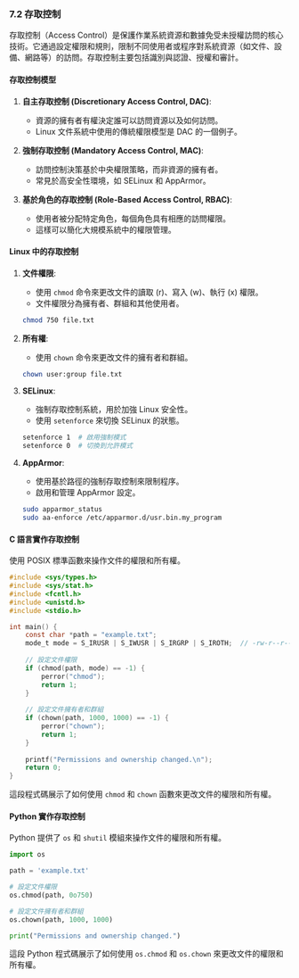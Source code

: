 ### 7.2 存取控制

存取控制（Access Control）是保護作業系統資源和數據免受未授權訪問的核心技術。它通過設定權限和規則，限制不同使用者或程序對系統資源（如文件、設備、網路等）的訪問。存取控制主要包括識別與認證、授權和審計。

#### 存取控制模型

1. **自主存取控制 (Discretionary Access Control, DAC)**:
   - 資源的擁有者有權決定誰可以訪問資源以及如何訪問。
   - Linux 文件系統中使用的傳統權限模型是 DAC 的一個例子。

2. **強制存取控制 (Mandatory Access Control, MAC)**:
   - 訪問控制決策基於中央權限策略，而非資源的擁有者。
   - 常見於高安全性環境，如 SELinux 和 AppArmor。

3. **基於角色的存取控制 (Role-Based Access Control, RBAC)**:
   - 使用者被分配特定角色，每個角色具有相應的訪問權限。
   - 這樣可以簡化大規模系統中的權限管理。

#### Linux 中的存取控制

1. **文件權限**:
   - 使用 `chmod` 命令來更改文件的讀取 (r)、寫入 (w)、執行 (x) 權限。
   - 文件權限分為擁有者、群組和其他使用者。
   ```bash
   chmod 750 file.txt
   ```

2. **所有權**:
   - 使用 `chown` 命令來更改文件的擁有者和群組。
   ```bash
   chown user:group file.txt
   ```

3. **SELinux**:
   - 強制存取控制系統，用於加強 Linux 安全性。
   - 使用 `setenforce` 來切換 SELinux 的狀態。
   ```bash
   setenforce 1  # 啟用強制模式
   setenforce 0  # 切換到允許模式
   ```

4. **AppArmor**:
   - 使用基於路徑的強制存取控制來限制程序。
   - 啟用和管理 AppArmor 設定。
   ```bash
   sudo apparmor_status
   sudo aa-enforce /etc/apparmor.d/usr.bin.my_program
   ```

#### C 語言實作存取控制

使用 POSIX 標準函數來操作文件的權限和所有權。

```c
#include <sys/types.h>
#include <sys/stat.h>
#include <fcntl.h>
#include <unistd.h>
#include <stdio.h>

int main() {
    const char *path = "example.txt";
    mode_t mode = S_IRUSR | S_IWUSR | S_IRGRP | S_IROTH;  // -rw-r--r--
    
    // 設定文件權限
    if (chmod(path, mode) == -1) {
        perror("chmod");
        return 1;
    }
    
    // 設定文件擁有者和群組
    if (chown(path, 1000, 1000) == -1) {
        perror("chown");
        return 1;
    }
    
    printf("Permissions and ownership changed.\n");
    return 0;
}
```

這段程式碼展示了如何使用 `chmod` 和 `chown` 函數來更改文件的權限和所有權。

#### Python 實作存取控制

Python 提供了 `os` 和 `shutil` 模組來操作文件的權限和所有權。

```python
import os

path = 'example.txt'

# 設定文件權限
os.chmod(path, 0o750)

# 設定文件擁有者和群組
os.chown(path, 1000, 1000)

print("Permissions and ownership changed.")
```

這段 Python 程式碼展示了如何使用 `os.chmod` 和 `os.chown` 來更改文件的權限和所有權。
